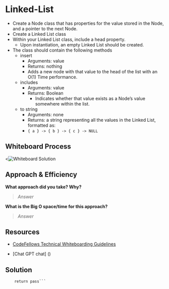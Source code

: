 # Linked-List

- Create a Node class that has properties for the value stored in the Node, and a pointer to the next Node.
- Create a Linked List class
- Within your Linked List class, include a head property.
  - Upon instantiation, an empty Linked List should be created.
- The class should contain the following methods
  - insert
    - Arguments: value
    - Returns: nothing
    - Adds a new node with that value to the head of the list with an O(1) Time performance.
  - includes
    - Arguments: value
    - Returns: Boolean
      - Indicates whether that value exists as a Node’s value somewhere within the list.
  - to string
    - Arguments: none
    - Returns: a string representing all the values in the Linked List, formatted as:
    - `{ a } -> { b } -> { c } -> NULL`

## Whiteboard Process

<![Whiteboard Solution]()

## Approach & Efficiency

**What approach did you take? Why?**

>*Answer*

**What is the Big O space/time for this approach?**

>*Answer*

## Resources

- [CodeFellows Technical Whiteboarding Guidelines](https://codefellows.github.io/common_curriculum/challenges/code/whiteboarding)

- [Chat GPT chat] ()

## Solution

```def linked_list():
    return pass```
